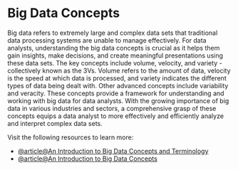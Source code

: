 # Big Data Concepts

Big data refers to extremely large and complex data sets that traditional data processing systems are unable to manage effectively. For data analysts, understanding the big data concepts is crucial as it helps them gain insights, make decisions, and create meaningful presentations using these data sets. The key concepts include volume, velocity, and variety - collectively known as the 3Vs. Volume refers to the amount of data, velocity is the speed at which data is processed, and variety indicates the different types of data being dealt with. Other advanced concepts include variability and veracity. These concepts provide a framework for understanding and working with big data for data analysts. With the growing importance of big data in various industries and sectors, a comprehensive grasp of these concepts equips a data analyst to more effectively and efficiently analyze and interpret complex data sets.

Visit the following resources to learn more:

- [@article@An Introduction to Big Data Concepts and Terminology](https://www.digitalocean.com/community/tutorials/an-introduction-to-big-data-concepts-and-terminology)
- [@article@An Introduction to Big Data Concepts](https://www.suse.com/c/rancher_blog/an-introduction-to-big-data-concepts/)